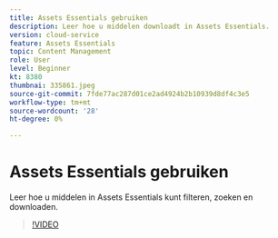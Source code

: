 ```yaml
---
title: Assets Essentials gebruiken
description: Leer hoe u middelen downloadt in Assets Essentials.
version: cloud-service
feature: Assets Essentials
topic: Content Management
role: User
level: Beginner
kt: 8380
thumbnai: 335861.jpeg
source-git-commit: 7fde77ac287d01ce2ad4924b2b10939d8df4c3e5
workflow-type: tm+mt
source-wordcount: '28'
ht-degree: 0%

---
```


# Assets Essentials gebruiken

Leer hoe u middelen in Assets Essentials kunt filteren, zoeken en downloaden.

>[!VIDEO](https://video.tv.adobe.com/v/335861/?quality=12&learn=on)
